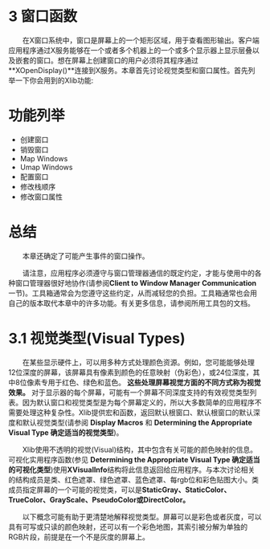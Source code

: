 #  3 窗口函数

&emsp;&emsp;在X窗口系统中，窗口是屏幕上的一个矩形区域，用于查看图形输出。客户端应用程序通过X服务能够在一个或者多个机器上的一个或多个显示器上显示层叠以及嵌套的窗口。想在屏幕上创建窗口的用户必须将其程序通过**XOpenDisplay()**连接到X服务。本章首先讨论视觉类型和窗口属性。首先列举一下你会用到的Xlib功能:

# 功能列举

* 创建窗口
* 销毁窗口
* Map Windows
* Umap Windows
* 配置窗口
* 修改栈顺序
* 修改窗口属性

# 总结
&emsp;&emsp;本章还确定了可能产生事件的窗口操作。  

&emsp;&emsp;请注意，应用程序必须遵守与窗口管理器通信的既定约定，才能与使用中的各种窗口管理器很好地协作(请参阅**Client to Window Manager Communication**一节)。工具箱通常会为您遵守这些约定，从而减轻您的负担。工具箱通常也会用自己的版本取代本章中的许多功能。有关更多信息，请参阅所用工具包的文档。


# 3.1 视觉类型(Visual Types)
&emsp;&emsp;在某些显示硬件上，可以用多种方式处理颜色资源。例如，您可能能够处理12位深度的屏幕，该屏幕具有像素到颜色的任意映射（伪彩色），或24位深度，其中8位像素专用于红色、绿色和蓝色。 **这些处理屏幕视觉方面的不同方式称为视觉效果。** 对于显示器的每个屏幕，可能有一个屏幕不同深度支持的有效视觉类型列表。因为默认窗口和视觉类型是为每个屏幕定义的，所以大多数简单的应用程序不需要处理这种复杂性。Xlib提供宏和函数，返回默认根窗口、默认根窗口的默认深度和默认视觉类型(请参阅 **Display Macros** 和 **Determining the Appropriate Visual Type 确定适当的视觉类型**)。   

&emsp;&emsp;Xlib使用不透明的视觉(Visual)结构，其中包含有关可能的颜色映射的信息。可视化实用程序函数(参见 **Determining the Appropriate Visual Type 确定适当的可视化类型**)使用**XVisualInfo**结构将此信息返回给应用程序。与本次讨论相关的结构成员是类、红色遮罩、绿色遮罩、蓝色遮罩、每rgb位和彩色贴图大小。类成员指定屏幕的一个可能的视觉类，可以是**StaticGray、StaticColor、TrueColor、GrayScale、PseudoColor或DirectColor。**  

&emsp;&emsp;以下概念可能有助于更清楚地解释视觉类型。屏幕可以是彩色或者灰度，可以具有可写或只读的颜色映射，还可以有一个彩色地图，其索引被分解为单独的RGB片段，前提是在一个不是灰度的屏幕上。
